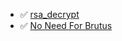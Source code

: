 - ✅ [rsa_decrypt](../`dump/Strive%20Marish%20Leadman%20TypeCDR)
- ✅ [No Need For Brutus](../`dump/No%20Need%20For%20Brutus)
